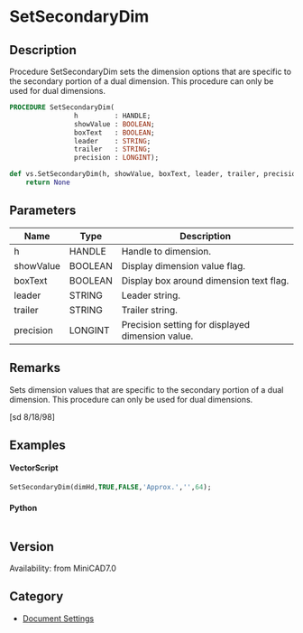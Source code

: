 # SetSecondaryDim

## Description
Procedure SetSecondaryDim sets the dimension options that are specific to the secondary portion of a dual dimension. This procedure can only be used for dual dimensions.

```pascal
PROCEDURE SetSecondaryDim(
				h         : HANDLE;
				showValue : BOOLEAN;
				boxText   : BOOLEAN;
				leader    : STRING;
				trailer   : STRING;
				precision : LONGINT);
```

```python
def vs.SetSecondaryDim(h, showValue, boxText, leader, trailer, precision):
    return None
```

## Parameters
|Name|Type|Description|
|---|---|---|
|h|HANDLE|Handle to dimension.|
|showValue|BOOLEAN|Display dimension value flag.|
|boxText|BOOLEAN|Display box around dimension text flag.|
|leader|STRING|Leader string.|
|trailer|STRING|Trailer string.|
|precision|LONGINT|Precision setting for displayed dimension value.|

## Remarks
Sets dimension values that are specific to the secondary portion of a dual dimension. This procedure can only be used for dual dimensions.

[sd 8/18/98]

## Examples
#### VectorScript ####
```pascal
SetSecondaryDim(dimHd,TRUE,FALSE,'Approx.','',64);
```
#### Python ####
```python

```

## Version
Availability: from MiniCAD7.0

## Category
* [Document Settings](../Categories/Document%20Settings.md)

